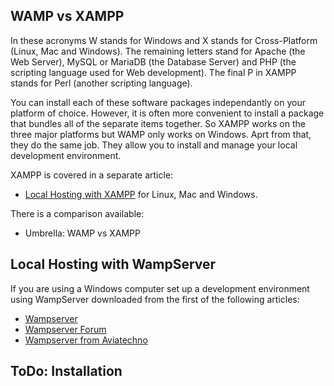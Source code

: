 <!-- Filename: J4.x:Hosting_Setup / Display title: Local Hosting on Windows -->

## WAMP vs XAMPP

In these acronyms W stands for Windows and X stands for Cross-Platform
(Linux, Mac and Windows). The remaining letters stand for Apache (the
Web Server), MySQL or MariaDB (the Database Server) and PHP (the scripting
language used for Web development). The final P in XAMPP stands for Perl
(another scripting language).

You can install each of these software packages independantly on your platform
of choice. However, it is often more convenient to install a package that
bundles all of the separate items together. So XAMPP works on the three major
platforms but WAMP only works on Windows. Aprt from that, they do the same
job. They allow you to install and manage your local development environment.

XAMPP is covered in a separate article:
* [Local Hosting with XAMPP](jdocmanual?article=user/hosting/local-hosting-with-xampp) for Linux, Mac and Windows.

There is a comparison available:
* Umbrella: WAMP vs XAMPP

## Local Hosting with WampServer

If you are using a Windows computer set up a development environment using
WampServer downloaded from the first of the following articles:

- <a href="https://www.wampserver.com/en/" class="external free"
  rel="nofollow noreferrer noopener">Wampserver</a>
- <a href="http://forum.wampserver.com/list.php" class="external free"
  rel="nofollow noreferrer noopener">Wampserver Forum</a>
- <a href="https://wampserver.aviatechno.net/" class="external free"
  rel="nofollow noreferrer noopener">Wampserver from Aviatechno</a>

## ToDo: Installation

